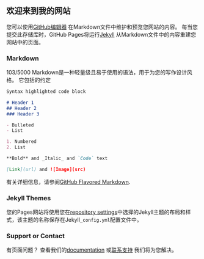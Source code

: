 ## 欢迎来到我的网站

您可以使用[GitHub编辑器](https://github.com/Huan1210/Huan1210.github.io/edit/master/index.md) 在Markdown文件中维护和预览您网站的内容。
每当您提交此存储库时，GitHub Pages将运行[Jekyll](https://jekyllrb.com/) 从Markdown文件中的内容重建您网站中的页面。
### Markdown
103/5000
Markdown是一种轻量级且易于使用的语法，用于为您的写作设计风格。 它包括的约定

```markdown
Syntax highlighted code block

# Header 1
## Header 2
### Header 3

- Bulleted
- List

1. Numbered
2. List

**Bold** and _Italic_ and `Code` text

[Link](url) and ![Image](src)
```
有关详细信息，请参阅[GitHub Flavored Markdown](https://guides.github.com/features/mastering-markdown/).

### Jekyll Themes
您的Pages网站将使用您在[repository settings](https://github.com/Huan1210/Huan1210.github.io/settings)中选择的Jekyll主题的布局和样式，该主题的名称保存在Jekyll`_config.yml`配置文件中。
### Support or Contact

有页面问题？ 查看我们的[documentation](https://help.github.com/categories/github-pages-basics/) 或[联系支持](https://github.com/contact) 我们将为您解决。
